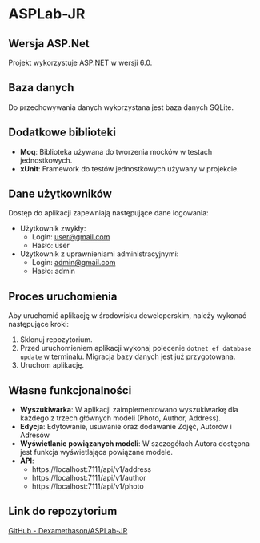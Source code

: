 # ASPLab-JR

## Wersja ASP.Net
Projekt wykorzystuje ASP.NET w wersji 6.0.

## Baza danych
Do przechowywania danych wykorzystana jest baza danych SQLite.

## Dodatkowe biblioteki
- **Moq**: Biblioteka używana do tworzenia mocków w testach jednostkowych.
- **xUnit**: Framework do testów jednostkowych używany w projekcie.

## Dane użytkowników
Dostęp do aplikacji zapewniają następujące dane logowania:
- Użytkownik zwykły:
  - Login: user@gmail.com
  - Hasło: user
- Użytkownik z uprawnieniami administracyjnymi:
  - Login: admin@gmail.com
  - Hasło: admin

## Proces uruchomienia
Aby uruchomić aplikację w środowisku deweloperskim, należy wykonać następujące kroki:
1. Sklonuj repozytorium.
2. Przed uruchomieniem aplikacji wykonaj polecenie `dotnet ef database update` w terminalu. Migracja bazy danych jest już przygotowana.
3. Uruchom aplikację.

## Własne funkcjonalności
- **Wyszukiwarka**: W aplikacji zaimplementowano wyszukiwarkę dla każdego z trzech głównych modeli (Photo, Author, Address).
- **Edycja**: Edytowanie, usuwanie oraz dodawanie Zdjęć, Autorów i Adresów
- **Wyświetlanie powiązanych modeli**: W szczegółach Autora dostępna jest funkcja wyświetlająca powiązane modele.
- **API**:
  - https://localhost:7111/api/v1/address
  - https://localhost:7111/api/v1/author
  - https://localhost:7111/api/v1/photo

## Link do repozytorium
[GitHub - Dexamethason/ASPLab-JR](https://github.com/Dexamethason/ASPLab-JR)

